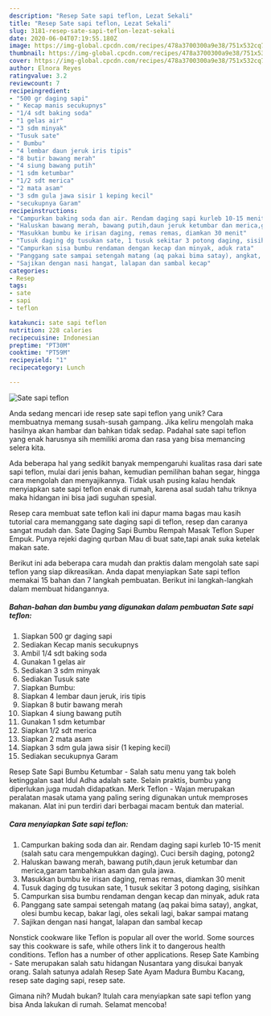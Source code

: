 ```yaml
---
description: "Resep Sate sapi teflon, Lezat Sekali"
title: "Resep Sate sapi teflon, Lezat Sekali"
slug: 3181-resep-sate-sapi-teflon-lezat-sekali
date: 2020-06-04T07:19:55.180Z
image: https://img-global.cpcdn.com/recipes/478a3700300a9e38/751x532cq70/sate-sapi-teflon-foto-resep-utama.jpg
thumbnail: https://img-global.cpcdn.com/recipes/478a3700300a9e38/751x532cq70/sate-sapi-teflon-foto-resep-utama.jpg
cover: https://img-global.cpcdn.com/recipes/478a3700300a9e38/751x532cq70/sate-sapi-teflon-foto-resep-utama.jpg
author: Elnora Reyes
ratingvalue: 3.2
reviewcount: 7
recipeingredient:
- "500 gr daging sapi"
- " Kecap manis secukupnys"
- "1/4 sdt baking soda"
- "1 gelas air"
- "3 sdm minyak"
- "Tusuk sate"
- " Bumbu"
- "4 lembar daun jeruk iris tipis"
- "8 butir bawang merah"
- "4 siung bawang putih"
- "1 sdm ketumbar"
- "1/2 sdt merica"
- "2 mata asam"
- "3 sdm gula jawa sisir 1 keping kecil"
- "secukupnya Garam"
recipeinstructions:
- "Campurkan baking soda dan air. Rendam daging sapi kurleb 10-15 menit (salah satu cara mengempukkan daging). Cuci bersih daging, potong2"
- "Haluskan bawang merah, bawang putih,daun jeruk ketumbar dan merica,garam tambahkan asam dan gula jawa."
- "Masukkan bumbu ke irisan daging, remas remas, diamkan 30 menit"
- "Tusuk daging dg tusukan sate, 1 tusuk sekitar 3 potong daging, sisihkan"
- "Campurkan sisa bumbu rendaman dengan kecap dan minyak, aduk rata"
- "Panggang sate sampai setengah matang (aq pakai bima satay), angkat, olesi bumbu kecap, bakar lagi, oles sekali lagi, bakar sampai matang"
- "Sajikan dengan nasi hangat, lalapan dan sambal kecap"
categories:
- Resep
tags:
- sate
- sapi
- teflon

katakunci: sate sapi teflon 
nutrition: 228 calories
recipecuisine: Indonesian
preptime: "PT30M"
cooktime: "PT59M"
recipeyield: "1"
recipecategory: Lunch

---
```



![Sate sapi teflon](https://img-global.cpcdn.com/recipes/478a3700300a9e38/751x532cq70/sate-sapi-teflon-foto-resep-utama.jpg)

Anda sedang mencari ide resep sate sapi teflon yang unik? Cara membuatnya memang susah-susah gampang. Jika keliru mengolah maka hasilnya akan hambar dan bahkan tidak sedap. Padahal sate sapi teflon yang enak harusnya sih memiliki aroma dan rasa yang bisa memancing selera kita.

Ada beberapa hal yang sedikit banyak mempengaruhi kualitas rasa dari sate sapi teflon, mulai dari jenis bahan, kemudian pemilihan bahan segar, hingga cara mengolah dan menyajikannya. Tidak usah pusing kalau hendak menyiapkan sate sapi teflon enak di rumah, karena asal sudah tahu triknya maka hidangan ini bisa jadi suguhan spesial.

Resep cara membuat sate teflon kali ini dapur mama bagas mau kasih tutorial cara memanggang sate daging sapi di teflon, resep dan caranya sangat mudah dan. Sate Daging Sapi Bumbu Rempah Masak Teflon Super Empuk. Punya rejeki daging qurban Mau di buat sate,tapi anak suka ketelak makan sate.


Berikut ini ada beberapa cara mudah dan praktis dalam mengolah sate sapi teflon yang siap dikreasikan. Anda dapat menyiapkan Sate sapi teflon memakai 15 bahan dan 7 langkah pembuatan. Berikut ini langkah-langkah dalam membuat hidangannya.

<!--inarticleads1-->

##### Bahan-bahan dan bumbu yang digunakan dalam pembuatan Sate sapi teflon:

1. Siapkan 500 gr daging sapi
1. Sediakan  Kecap manis secukupnys
1. Ambil 1/4 sdt baking soda
1. Gunakan 1 gelas air
1. Sediakan 3 sdm minyak
1. Sediakan Tusuk sate
1. Siapkan  Bumbu:
1. Siapkan 4 lembar daun jeruk, iris tipis
1. Siapkan 8 butir bawang merah
1. Siapkan 4 siung bawang putih
1. Gunakan 1 sdm ketumbar
1. Siapkan 1/2 sdt merica
1. Siapkan 2 mata asam
1. Siapkan 3 sdm gula jawa sisir (1 keping kecil)
1. Sediakan secukupnya Garam


Resep Sate Sapi Bumbu Ketumbar - Salah satu menu yang tak boleh ketinggalan saat Idul Adha adalah sate. Selain praktis, bumbu yang diperlukan juga mudah didapatkan. Merk Teflon - Wajan merupakan peralatan masak utama yang paling sering digunakan untuk memproses makanan. Alat ini pun terdiri dari berbagai macam bentuk dan material. 

<!--inarticleads2-->

##### Cara menyiapkan Sate sapi teflon:

1. Campurkan baking soda dan air. Rendam daging sapi kurleb 10-15 menit (salah satu cara mengempukkan daging). Cuci bersih daging, potong2
1. Haluskan bawang merah, bawang putih,daun jeruk ketumbar dan merica,garam tambahkan asam dan gula jawa.
1. Masukkan bumbu ke irisan daging, remas remas, diamkan 30 menit
1. Tusuk daging dg tusukan sate, 1 tusuk sekitar 3 potong daging, sisihkan
1. Campurkan sisa bumbu rendaman dengan kecap dan minyak, aduk rata
1. Panggang sate sampai setengah matang (aq pakai bima satay), angkat, olesi bumbu kecap, bakar lagi, oles sekali lagi, bakar sampai matang
1. Sajikan dengan nasi hangat, lalapan dan sambal kecap


Nonstick cookware like Teflon is popular all over the world. Some sources say this cookware is safe, while others link it to dangerous health conditions. Teflon has a number of other applications. Resep Sate Kambing - Sate merupakan salah satu hidangan Nusantara yang disukai banyak orang. Salah satunya adalah Resep Sate Ayam Madura Bumbu Kacang, resep sate daging sapi, resep sate. 

Gimana nih? Mudah bukan? Itulah cara menyiapkan sate sapi teflon yang bisa Anda lakukan di rumah. Selamat mencoba!
